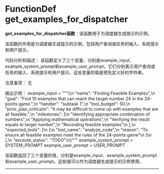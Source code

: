 # FunctionDef get_examples_for_dispatcher
**get_examples_for_dispatcher函数**：该函数用于为调度器生成提示的示例。

该函数的作用是为调度器生成提示的示例，包括用户查询或任务的输入、系统提示和用户提示。

代码分析和描述：
该函数定义了三个变量，分别是example_input、example_system_prompt和example_user_prompt，它们分别表示用户查询或任务的输入、系统提示和用户提示。这些变量的值是预先定义好的字符串。

注意事项：
无

输出示例：
example_input = """{\n  "name": "Finding Feasible Examples",\n  "goal": "Find 10 examples that can reach the target number 24 in the 24-points game.",\n  "handler": "subtask 1",\n  "tool_budget": 50,\n  "prior_plan_criticsim": "It may be difficult to come up with examples that are all feasible.",\n  "milestones": [\n    "Identifying appropriate combination of numbers",\n    "Applying mathematical operations",\n    "Verifying the result equals to target number",\n    "Recording feasible examples"\n  ],\n  "expected_tools": [\n    {\n      "tool_name": "analyze_code",\n      "reason": "To ensure all feasible examples meet the rules of the 24-points game"\n    }\n  ],\n  "exceute_status": "TODO"\n}"""
example_system_prompt = SYSTEM_PROMPT
example_user_prompt = USER_PROMPT

该函数返回了三个变量的值，分别是example_input、example_system_prompt和example_user_prompt。这些值可以作为调度器生成提示的示例使用。
***
